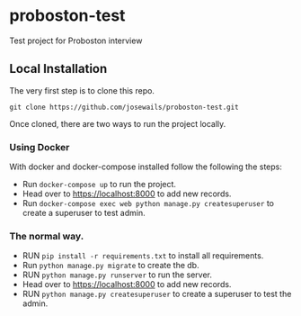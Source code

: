# proboston-test
Test project for Proboston interview

## Local Installation

The very first step is to clone this repo. 

```
git clone https://github.com/josewails/proboston-test.git
```


Once cloned, there are two ways to run the project locally. 

### Using Docker 

With docker and docker-compose installed follow the following the steps:


+ Run `docker-compose up` to run the project. 
+ Head over to [https://localhost:8000](https://localhost:8000) to add new records.
+ Run `docker-compose exec web python manage.py createsuperuser` to create a superuser to test admin. 



### The normal way. 

+ RUN `pip install -r requirements.txt` to install all requirements.
+ Run `python manage.py migrate` to create the db. 
+ RUN `python manage.py runserver` to run the server. 
+ Head over to [https://localhost:8000](https://localhost:8000) to add new records.
+ RUN `python manage.py createsuperuser` to create a superuser to test the admin. 
